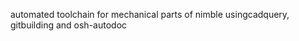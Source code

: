 <!--
SPDX-FileCopyrightText: 2023 Andreas Kahler <mail@andreaskahler.com>

SPDX-License-Identifier: CERN-OHL-S-2.0
-->

automated toolchain for mechanical parts of nimble
usingcadquery, gitbuilding and osh-autodoc
